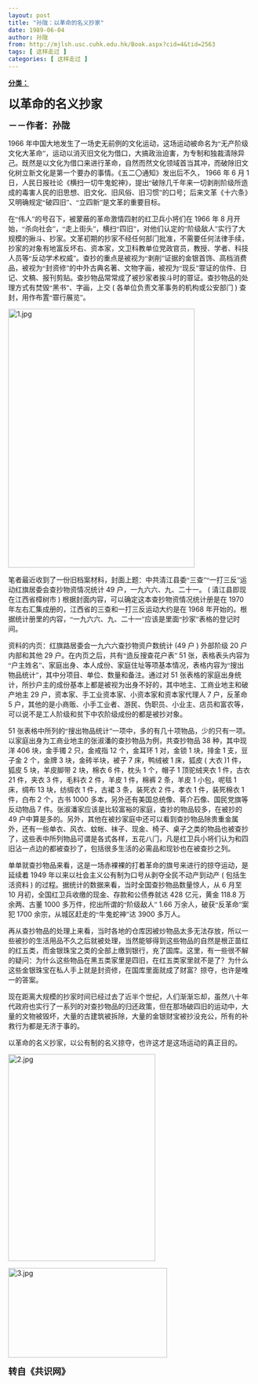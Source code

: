 ```yaml
---
layout: post
title: "孙陇：以革命的名义抄家"
date: 1989-06-04
author: 孙陇
from: http://mjlsh.usc.cuhk.edu.hk/Book.aspx?cid=4&tid=2563
tags: [ 这样走过 ]
categories: [ 这样走过 ]
---
```


<div style="margin: 15px 10px 10px 0px;">
 <div>
  <span id="ctl00_ContentPlaceHolder1_chapter1_SubjectLabel" style="font-weight:bold;text-decoration:underline;">
   分类：
  </span>
 </div>
 <!--[if gte mso 9]><xml>
 <o:OfficeDocumentSettings>
  <o:AllowPNG/>
 </o:OfficeDocumentSettings>
</xml><![endif]-->
 <!--[if gte mso 9]><xml>
 <w:WordDocument>
  <w:View>Normal</w:View>
  <w:Zoom>0</w:Zoom>
  <w:TrackMoves/>
  <w:TrackFormatting/>
  <w:PunctuationKerning/>
  <w:ValidateAgainstSchemas/>
  <w:SaveIfXMLInvalid>false</w:SaveIfXMLInvalid>
  <w:IgnoreMixedContent>false</w:IgnoreMixedContent>
  <w:AlwaysShowPlaceholderText>false</w:AlwaysShowPlaceholderText>
  <w:DoNotPromoteQF/>
  <w:LidThemeOther>EN-US</w:LidThemeOther>
  <w:LidThemeAsian>JA</w:LidThemeAsian>
  <w:LidThemeComplexScript>X-NONE</w:LidThemeComplexScript>
  <w:Compatibility>
   <w:BreakWrappedTables/>
   <w:SnapToGridInCell/>
   <w:WrapTextWithPunct/>
   <w:UseAsianBreakRules/>
   <w:DontGrowAutofit/>
   <w:SplitPgBreakAndParaMark/>
   <w:EnableOpenTypeKerning/>
   <w:DontFlipMirrorIndents/>
   <w:OverrideTableStyleHps/>
   <w:UseFELayout/>
  </w:Compatibility>
  <m:mathPr>
   <m:mathFont m:val="Cambria Math"/>
   <m:brkBin m:val="before"/>
   <m:brkBinSub m:val="&#45;-"/>
   <m:smallFrac m:val="off"/>
   <m:dispDef/>
   <m:lMargin m:val="0"/>
   <m:rMargin m:val="0"/>
   <m:defJc m:val="centerGroup"/>
   <m:wrapIndent m:val="1440"/>
   <m:intLim m:val="subSup"/>
   <m:naryLim m:val="undOvr"/>
  </m:mathPr></w:WordDocument>
</xml><![endif]-->
 <!--[if gte mso 9]><xml>
 <w:LatentStyles DefLockedState="false" DefUnhideWhenUsed="true"
  DefSemiHidden="true" DefQFormat="false" DefPriority="99"
  LatentStyleCount="276">
  <w:LsdException Locked="false" Priority="0" SemiHidden="false"
   UnhideWhenUsed="false" QFormat="true" Name="Normal"/>
  <w:LsdException Locked="false" Priority="9" SemiHidden="false"
   UnhideWhenUsed="false" QFormat="true" Name="heading 1"/>
  <w:LsdException Locked="false" Priority="9" QFormat="true" Name="heading 2"/>
  <w:LsdException Locked="false" Priority="9" QFormat="true" Name="heading 3"/>
  <w:LsdException Locked="false" Priority="9" QFormat="true" Name="heading 4"/>
  <w:LsdException Locked="false" Priority="9" QFormat="true" Name="heading 5"/>
  <w:LsdException Locked="false" Priority="9" QFormat="true" Name="heading 6"/>
  <w:LsdException Locked="false" Priority="9" QFormat="true" Name="heading 7"/>
  <w:LsdException Locked="false" Priority="9" QFormat="true" Name="heading 8"/>
  <w:LsdException Locked="false" Priority="9" QFormat="true" Name="heading 9"/>
  <w:LsdException Locked="false" Priority="39" Name="toc 1"/>
  <w:LsdException Locked="false" Priority="39" Name="toc 2"/>
  <w:LsdException Locked="false" Priority="39" Name="toc 3"/>
  <w:LsdException Locked="false" Priority="39" Name="toc 4"/>
  <w:LsdException Locked="false" Priority="39" Name="toc 5"/>
  <w:LsdException Locked="false" Priority="39" Name="toc 6"/>
  <w:LsdException Locked="false" Priority="39" Name="toc 7"/>
  <w:LsdException Locked="false" Priority="39" Name="toc 8"/>
  <w:LsdException Locked="false" Priority="39" Name="toc 9"/>
  <w:LsdException Locked="false" Priority="35" QFormat="true" Name="caption"/>
  <w:LsdException Locked="false" Priority="10" SemiHidden="false"
   UnhideWhenUsed="false" QFormat="true" Name="Title"/>
  <w:LsdException Locked="false" Priority="0" Name="Default Paragraph Font"/>
  <w:LsdException Locked="false" Priority="0" Name="Body Text Indent"/>
  <w:LsdException Locked="false" Priority="11" SemiHidden="false"
   UnhideWhenUsed="false" QFormat="true" Name="Subtitle"/>
  <w:LsdException Locked="false" Priority="22" SemiHidden="false"
   UnhideWhenUsed="false" QFormat="true" Name="Strong"/>
  <w:LsdException Locked="false" Priority="20" SemiHidden="false"
   UnhideWhenUsed="false" QFormat="true" Name="Emphasis"/>
  <w:LsdException Locked="false" Priority="0" Name="Plain Text"/>
  <w:LsdException Locked="false" Priority="59" SemiHidden="false"
   UnhideWhenUsed="false" Name="Table Grid"/>
  <w:LsdException Locked="false" UnhideWhenUsed="false" Name="Placeholder Text"/>
  <w:LsdException Locked="false" Priority="1" SemiHidden="false"
   UnhideWhenUsed="false" QFormat="true" Name="No Spacing"/>
  <w:LsdException Locked="false" Priority="60" SemiHidden="false"
   UnhideWhenUsed="false" Name="Light Shading"/>
  <w:LsdException Locked="false" Priority="61" SemiHidden="false"
   UnhideWhenUsed="false" Name="Light List"/>
  <w:LsdException Locked="false" Priority="62" SemiHidden="false"
   UnhideWhenUsed="false" Name="Light Grid"/>
  <w:LsdException Locked="false" Priority="63" SemiHidden="false"
   UnhideWhenUsed="false" Name="Medium Shading 1"/>
  <w:LsdException Locked="false" Priority="64" SemiHidden="false"
   UnhideWhenUsed="false" Name="Medium Shading 2"/>
  <w:LsdException Locked="false" Priority="65" SemiHidden="false"
   UnhideWhenUsed="false" Name="Medium List 1"/>
  <w:LsdException Locked="false" Priority="66" SemiHidden="false"
   UnhideWhenUsed="false" Name="Medium List 2"/>
  <w:LsdException Locked="false" Priority="67" SemiHidden="false"
   UnhideWhenUsed="false" Name="Medium Grid 1"/>
  <w:LsdException Locked="false" Priority="68" SemiHidden="false"
   UnhideWhenUsed="false" Name="Medium Grid 2"/>
  <w:LsdException Locked="false" Priority="69" SemiHidden="false"
   UnhideWhenUsed="false" Name="Medium Grid 3"/>
  <w:LsdException Locked="false" Priority="70" SemiHidden="false"
   UnhideWhenUsed="false" Name="Dark List"/>
  <w:LsdException Locked="false" Priority="71" SemiHidden="false"
   UnhideWhenUsed="false" Name="Colorful Shading"/>
  <w:LsdException Locked="false" Priority="72" SemiHidden="false"
   UnhideWhenUsed="false" Name="Colorful List"/>
  <w:LsdException Locked="false" Priority="73" SemiHidden="false"
   UnhideWhenUsed="false" Name="Colorful Grid"/>
  <w:LsdException Locked="false" Priority="60" SemiHidden="false"
   UnhideWhenUsed="false" Name="Light Shading Accent 1"/>
  <w:LsdException Locked="false" Priority="61" SemiHidden="false"
   UnhideWhenUsed="false" Name="Light List Accent 1"/>
  <w:LsdException Locked="false" Priority="62" SemiHidden="false"
   UnhideWhenUsed="false" Name="Light Grid Accent 1"/>
  <w:LsdException Locked="false" Priority="63" SemiHidden="false"
   UnhideWhenUsed="false" Name="Medium Shading 1 Accent 1"/>
  <w:LsdException Locked="false" Priority="64" SemiHidden="false"
   UnhideWhenUsed="false" Name="Medium Shading 2 Accent 1"/>
  <w:LsdException Locked="false" Priority="65" SemiHidden="false"
   UnhideWhenUsed="false" Name="Medium List 1 Accent 1"/>
  <w:LsdException Locked="false" UnhideWhenUsed="false" Name="Revision"/>
  <w:LsdException Locked="false" Priority="34" SemiHidden="false"
   UnhideWhenUsed="false" QFormat="true" Name="List Paragraph"/>
  <w:LsdException Locked="false" Priority="29" SemiHidden="false"
   UnhideWhenUsed="false" QFormat="true" Name="Quote"/>
  <w:LsdException Locked="false" Priority="30" SemiHidden="false"
   UnhideWhenUsed="false" QFormat="true" Name="Intense Quote"/>
  <w:LsdException Locked="false" Priority="66" SemiHidden="false"
   UnhideWhenUsed="false" Name="Medium List 2 Accent 1"/>
  <w:LsdException Locked="false" Priority="67" SemiHidden="false"
   UnhideWhenUsed="false" Name="Medium Grid 1 Accent 1"/>
  <w:LsdException Locked="false" Priority="68" SemiHidden="false"
   UnhideWhenUsed="false" Name="Medium Grid 2 Accent 1"/>
  <w:LsdException Locked="false" Priority="69" SemiHidden="false"
   UnhideWhenUsed="false" Name="Medium Grid 3 Accent 1"/>
  <w:LsdException Locked="false" Priority="70" SemiHidden="false"
   UnhideWhenUsed="false" Name="Dark List Accent 1"/>
  <w:LsdException Locked="false" Priority="71" SemiHidden="false"
   UnhideWhenUsed="false" Name="Colorful Shading Accent 1"/>
  <w:LsdException Locked="false" Priority="72" SemiHidden="false"
   UnhideWhenUsed="false" Name="Colorful List Accent 1"/>
  <w:LsdException Locked="false" Priority="73" SemiHidden="false"
   UnhideWhenUsed="false" Name="Colorful Grid Accent 1"/>
  <w:LsdException Locked="false" Priority="60" SemiHidden="false"
   UnhideWhenUsed="false" Name="Light Shading Accent 2"/>
  <w:LsdException Locked="false" Priority="61" SemiHidden="false"
   UnhideWhenUsed="false" Name="Light List Accent 2"/>
  <w:LsdException Locked="false" Priority="62" SemiHidden="false"
   UnhideWhenUsed="false" Name="Light Grid Accent 2"/>
  <w:LsdException Locked="false" Priority="63" SemiHidden="false"
   UnhideWhenUsed="false" Name="Medium Shading 1 Accent 2"/>
  <w:LsdException Locked="false" Priority="64" SemiHidden="false"
   UnhideWhenUsed="false" Name="Medium Shading 2 Accent 2"/>
  <w:LsdException Locked="false" Priority="65" SemiHidden="false"
   UnhideWhenUsed="false" Name="Medium List 1 Accent 2"/>
  <w:LsdException Locked="false" Priority="66" SemiHidden="false"
   UnhideWhenUsed="false" Name="Medium List 2 Accent 2"/>
  <w:LsdException Locked="false" Priority="67" SemiHidden="false"
   UnhideWhenUsed="false" Name="Medium Grid 1 Accent 2"/>
  <w:LsdException Locked="false" Priority="68" SemiHidden="false"
   UnhideWhenUsed="false" Name="Medium Grid 2 Accent 2"/>
  <w:LsdException Locked="false" Priority="69" SemiHidden="false"
   UnhideWhenUsed="false" Name="Medium Grid 3 Accent 2"/>
  <w:LsdException Locked="false" Priority="70" SemiHidden="false"
   UnhideWhenUsed="false" Name="Dark List Accent 2"/>
  <w:LsdException Locked="false" Priority="71" SemiHidden="false"
   UnhideWhenUsed="false" Name="Colorful Shading Accent 2"/>
  <w:LsdException Locked="false" Priority="72" SemiHidden="false"
   UnhideWhenUsed="false" Name="Colorful List Accent 2"/>
  <w:LsdException Locked="false" Priority="73" SemiHidden="false"
   UnhideWhenUsed="false" Name="Colorful Grid Accent 2"/>
  <w:LsdException Locked="false" Priority="60" SemiHidden="false"
   UnhideWhenUsed="false" Name="Light Shading Accent 3"/>
  <w:LsdException Locked="false" Priority="61" SemiHidden="false"
   UnhideWhenUsed="false" Name="Light List Accent 3"/>
  <w:LsdException Locked="false" Priority="62" SemiHidden="false"
   UnhideWhenUsed="false" Name="Light Grid Accent 3"/>
  <w:LsdException Locked="false" Priority="63" SemiHidden="false"
   UnhideWhenUsed="false" Name="Medium Shading 1 Accent 3"/>
  <w:LsdException Locked="false" Priority="64" SemiHidden="false"
   UnhideWhenUsed="false" Name="Medium Shading 2 Accent 3"/>
  <w:LsdException Locked="false" Priority="65" SemiHidden="false"
   UnhideWhenUsed="false" Name="Medium List 1 Accent 3"/>
  <w:LsdException Locked="false" Priority="66" SemiHidden="false"
   UnhideWhenUsed="false" Name="Medium List 2 Accent 3"/>
  <w:LsdException Locked="false" Priority="67" SemiHidden="false"
   UnhideWhenUsed="false" Name="Medium Grid 1 Accent 3"/>
  <w:LsdException Locked="false" Priority="68" SemiHidden="false"
   UnhideWhenUsed="false" Name="Medium Grid 2 Accent 3"/>
  <w:LsdException Locked="false" Priority="69" SemiHidden="false"
   UnhideWhenUsed="false" Name="Medium Grid 3 Accent 3"/>
  <w:LsdException Locked="false" Priority="70" SemiHidden="false"
   UnhideWhenUsed="false" Name="Dark List Accent 3"/>
  <w:LsdException Locked="false" Priority="71" SemiHidden="false"
   UnhideWhenUsed="false" Name="Colorful Shading Accent 3"/>
  <w:LsdException Locked="false" Priority="72" SemiHidden="false"
   UnhideWhenUsed="false" Name="Colorful List Accent 3"/>
  <w:LsdException Locked="false" Priority="73" SemiHidden="false"
   UnhideWhenUsed="false" Name="Colorful Grid Accent 3"/>
  <w:LsdException Locked="false" Priority="60" SemiHidden="false"
   UnhideWhenUsed="false" Name="Light Shading Accent 4"/>
  <w:LsdException Locked="false" Priority="61" SemiHidden="false"
   UnhideWhenUsed="false" Name="Light List Accent 4"/>
  <w:LsdException Locked="false" Priority="62" SemiHidden="false"
   UnhideWhenUsed="false" Name="Light Grid Accent 4"/>
  <w:LsdException Locked="false" Priority="63" SemiHidden="false"
   UnhideWhenUsed="false" Name="Medium Shading 1 Accent 4"/>
  <w:LsdException Locked="false" Priority="64" SemiHidden="false"
   UnhideWhenUsed="false" Name="Medium Shading 2 Accent 4"/>
  <w:LsdException Locked="false" Priority="65" SemiHidden="false"
   UnhideWhenUsed="false" Name="Medium List 1 Accent 4"/>
  <w:LsdException Locked="false" Priority="66" SemiHidden="false"
   UnhideWhenUsed="false" Name="Medium List 2 Accent 4"/>
  <w:LsdException Locked="false" Priority="67" SemiHidden="false"
   UnhideWhenUsed="false" Name="Medium Grid 1 Accent 4"/>
  <w:LsdException Locked="false" Priority="68" SemiHidden="false"
   UnhideWhenUsed="false" Name="Medium Grid 2 Accent 4"/>
  <w:LsdException Locked="false" Priority="69" SemiHidden="false"
   UnhideWhenUsed="false" Name="Medium Grid 3 Accent 4"/>
  <w:LsdException Locked="false" Priority="70" SemiHidden="false"
   UnhideWhenUsed="false" Name="Dark List Accent 4"/>
  <w:LsdException Locked="false" Priority="71" SemiHidden="false"
   UnhideWhenUsed="false" Name="Colorful Shading Accent 4"/>
  <w:LsdException Locked="false" Priority="72" SemiHidden="false"
   UnhideWhenUsed="false" Name="Colorful List Accent 4"/>
  <w:LsdException Locked="false" Priority="73" SemiHidden="false"
   UnhideWhenUsed="false" Name="Colorful Grid Accent 4"/>
  <w:LsdException Locked="false" Priority="60" SemiHidden="false"
   UnhideWhenUsed="false" Name="Light Shading Accent 5"/>
  <w:LsdException Locked="false" Priority="61" SemiHidden="false"
   UnhideWhenUsed="false" Name="Light List Accent 5"/>
  <w:LsdException Locked="false" Priority="62" SemiHidden="false"
   UnhideWhenUsed="false" Name="Light Grid Accent 5"/>
  <w:LsdException Locked="false" Priority="63" SemiHidden="false"
   UnhideWhenUsed="false" Name="Medium Shading 1 Accent 5"/>
  <w:LsdException Locked="false" Priority="64" SemiHidden="false"
   UnhideWhenUsed="false" Name="Medium Shading 2 Accent 5"/>
  <w:LsdException Locked="false" Priority="65" SemiHidden="false"
   UnhideWhenUsed="false" Name="Medium List 1 Accent 5"/>
  <w:LsdException Locked="false" Priority="66" SemiHidden="false"
   UnhideWhenUsed="false" Name="Medium List 2 Accent 5"/>
  <w:LsdException Locked="false" Priority="67" SemiHidden="false"
   UnhideWhenUsed="false" Name="Medium Grid 1 Accent 5"/>
  <w:LsdException Locked="false" Priority="68" SemiHidden="false"
   UnhideWhenUsed="false" Name="Medium Grid 2 Accent 5"/>
  <w:LsdException Locked="false" Priority="69" SemiHidden="false"
   UnhideWhenUsed="false" Name="Medium Grid 3 Accent 5"/>
  <w:LsdException Locked="false" Priority="70" SemiHidden="false"
   UnhideWhenUsed="false" Name="Dark List Accent 5"/>
  <w:LsdException Locked="false" Priority="71" SemiHidden="false"
   UnhideWhenUsed="false" Name="Colorful Shading Accent 5"/>
  <w:LsdException Locked="false" Priority="72" SemiHidden="false"
   UnhideWhenUsed="false" Name="Colorful List Accent 5"/>
  <w:LsdException Locked="false" Priority="73" SemiHidden="false"
   UnhideWhenUsed="false" Name="Colorful Grid Accent 5"/>
  <w:LsdException Locked="false" Priority="60" SemiHidden="false"
   UnhideWhenUsed="false" Name="Light Shading Accent 6"/>
  <w:LsdException Locked="false" Priority="61" SemiHidden="false"
   UnhideWhenUsed="false" Name="Light List Accent 6"/>
  <w:LsdException Locked="false" Priority="62" SemiHidden="false"
   UnhideWhenUsed="false" Name="Light Grid Accent 6"/>
  <w:LsdException Locked="false" Priority="63" SemiHidden="false"
   UnhideWhenUsed="false" Name="Medium Shading 1 Accent 6"/>
  <w:LsdException Locked="false" Priority="64" SemiHidden="false"
   UnhideWhenUsed="false" Name="Medium Shading 2 Accent 6"/>
  <w:LsdException Locked="false" Priority="65" SemiHidden="false"
   UnhideWhenUsed="false" Name="Medium List 1 Accent 6"/>
  <w:LsdException Locked="false" Priority="66" SemiHidden="false"
   UnhideWhenUsed="false" Name="Medium List 2 Accent 6"/>
  <w:LsdException Locked="false" Priority="67" SemiHidden="false"
   UnhideWhenUsed="false" Name="Medium Grid 1 Accent 6"/>
  <w:LsdException Locked="false" Priority="68" SemiHidden="false"
   UnhideWhenUsed="false" Name="Medium Grid 2 Accent 6"/>
  <w:LsdException Locked="false" Priority="69" SemiHidden="false"
   UnhideWhenUsed="false" Name="Medium Grid 3 Accent 6"/>
  <w:LsdException Locked="false" Priority="70" SemiHidden="false"
   UnhideWhenUsed="false" Name="Dark List Accent 6"/>
  <w:LsdException Locked="false" Priority="71" SemiHidden="false"
   UnhideWhenUsed="false" Name="Colorful Shading Accent 6"/>
  <w:LsdException Locked="false" Priority="72" SemiHidden="false"
   UnhideWhenUsed="false" Name="Colorful List Accent 6"/>
  <w:LsdException Locked="false" Priority="73" SemiHidden="false"
   UnhideWhenUsed="false" Name="Colorful Grid Accent 6"/>
  <w:LsdException Locked="false" Priority="19" SemiHidden="false"
   UnhideWhenUsed="false" QFormat="true" Name="Subtle Emphasis"/>
  <w:LsdException Locked="false" Priority="21" SemiHidden="false"
   UnhideWhenUsed="false" QFormat="true" Name="Intense Emphasis"/>
  <w:LsdException Locked="false" Priority="31" SemiHidden="false"
   UnhideWhenUsed="false" QFormat="true" Name="Subtle Reference"/>
  <w:LsdException Locked="false" Priority="32" SemiHidden="false"
   UnhideWhenUsed="false" QFormat="true" Name="Intense Reference"/>
  <w:LsdException Locked="false" Priority="33" SemiHidden="false"
   UnhideWhenUsed="false" QFormat="true" Name="Book Title"/>
  <w:LsdException Locked="false" Priority="37" Name="Bibliography"/>
  <w:LsdException Locked="false" Priority="39" QFormat="true" Name="TOC Heading"/>
 </w:LatentStyles>
</xml><![endif]-->
 <!--[if gte mso 10]>
<style>
 /* Style Definitions */
table.MsoNormalTable
	{mso-style-name:"Table Normal";
	mso-tstyle-rowband-size:0;
	mso-tstyle-colband-size:0;
	mso-style-noshow:yes;
	mso-style-priority:99;
	mso-style-parent:"";
	mso-padding-alt:0in 5.4pt 0in 5.4pt;
	mso-para-margin:0in;
	mso-para-margin-bottom:.0001pt;
	mso-pagination:widow-orphan;
	font-size:10.0pt;
	font-family:"Times New Roman";}
</style>
<![endif]-->
 <!--StartFragment-->
 <p class="MsoNormal">
  <o:p>
   <b>
    <font size="5">
    </font>
   </b>
  </o:p>
 </p>
 <p class="MsoNormal">
  <b>
   <span lang="ZH-CN" style="font-family: 宋体;">
    <font size="5">
     以革命的名义抄家
    </font>
   </span>
   <font size="4">
    <o:p>
    </o:p>
   </font>
  </b>
 </p>
 <p class="MsoNormal">
  <b>
   <font size="4">
    <span lang="ZH-CN" style='font-family:宋体;mso-ascii-font-family:
"Times New Roman"'>
     －－作者：孙陇
    </span>
    <o:p>
    </o:p>
   </font>
  </b>
 </p>
 <p class="MsoNormal">
  <o:p>
  </o:p>
 </p>
 <p class="MsoNormal">
  1966
  <span lang="ZH-CN" style='font-family:宋体;mso-ascii-font-family:
"Times New Roman"'>
   年中国大地发生了一场史无前例的文化运动，这场运动被命名为“无产阶级文化大革命”，运动以消灭旧文化为借口，大搞政治迫害，为专制和独裁清除异己。既然是以文化为借口来进行革命，自然而然文化领域首当其冲，而破除旧文化树立新文化是第一个要办的事情。《五二〇通知》发出后不久，
  </span>
  1966
  <span lang="ZH-CN" style='font-family:宋体;mso-ascii-font-family:"Times New Roman"'>
   年
  </span>
  6
  <span lang="ZH-CN" style='font-family:宋体;mso-ascii-font-family:"Times New Roman"'>
   月
  </span>
  1
  <span lang="ZH-CN" style='font-family:宋体;mso-ascii-font-family:"Times New Roman"'>
   日，人民日报社论《横扫一切牛鬼蛇神》，提出“破除几千年来一切剥削阶级所造成的毒害人民的旧思想、旧文化、旧风俗、旧习惯”的口号；后来文革《十六条》又明确规定“破四旧”、“立四新”是文革的重要目标。
  </span>
  <o:p>
  </o:p>
 </p>
 <p class="MsoNormal">
  <span lang="ZH-CN" style='font-family:宋体;mso-ascii-font-family:
"Times New Roman"'>
   在“伟人”的号召下，被蒙蔽的革命激情四射的红卫兵小将们在
  </span>
  1966
  <span lang="ZH-CN" style='font-family:宋体;mso-ascii-font-family:"Times New Roman"'>
   年
  </span>
  8
  <span lang="ZH-CN" style='font-family:宋体;mso-ascii-font-family:"Times New Roman"'>
   月开始，“杀向社会”，“走上街头”，横扫“四旧”，对他们认定的“阶级敌人”实行了大规模的揪斗、抄家。文革初期的抄家不经任何部门批准，不需要任何法律手续，抄家的对象有地富反坏右、资本家，文卫科教单位党政官员，教授、学者、科技人员等“反动学术权威”。查抄的重点是被视为“剥削”证据的金银首饰、高档消费品，被视为“封资修”的中外古典名著、文物字画，被视为“现反”罪证的信件、日记、文稿、报刊剪贴。查抄物品常常成了被抄家者挨斗时的罪证。查抄物品的处理方式有焚毁“黑书”、字画，上交
  </span>
  (
  <span lang="ZH-CN" style='font-family:宋体;mso-ascii-font-family:"Times New Roman"'>
   各单位负责文革事务的机构或公安部门
  </span>
  )
  <span lang="ZH-CN" style='font-family:宋体;mso-ascii-font-family:"Times New Roman"'>
   查封，用作布置“罪行展览”。
  </span>
  <o:p>
  </o:p>
 </p>
 <p class="MsoNormal">
  <img alt="1.jpg" border="0" height="528" src="http://mjlsh.usc.cuhk.edu.hk/medias/contents/2563/1.jpg" width="380"/>
  <o:p>
  </o:p>
 </p>
 <p class="MsoNormal">
  <span lang="ZH-CN" style='font-family:宋体;mso-ascii-font-family:
"Times New Roman"'>
   笔者最近收到了一份旧档案材料，封面上题：中共清江县委“三查”“一打三反”运动红旗居委会查抄物资情况统计
  </span>
  49
  <span lang="ZH-CN" style='font-family:宋体;mso-ascii-font-family:"Times New Roman"'>
   户，一九六六、九、二十一。
  </span>
  (
  <span lang="ZH-CN" style='font-family:宋体;mso-ascii-font-family:"Times New Roman"'>
   清江县即现在江西省樟树市
  </span>
  )
  <span lang="ZH-CN" style='font-family:宋体;mso-ascii-font-family:"Times New Roman"'>
   根据封面内容，可以确定这本查抄物资情况统计册是在
  </span>
  1970
  <span lang="ZH-CN" style='font-family:宋体;mso-ascii-font-family:"Times New Roman"'>
   年左右汇集成册的，江西省的三查和一打三反运动大约是在
  </span>
  1968
  <span lang="ZH-CN" style='font-family:宋体;mso-ascii-font-family:"Times New Roman"'>
   年开始的。根据统计册里的内容，“一九六六、九、二十一”应该是里面“抄家”表格的登记时间。
  </span>
  <o:p>
  </o:p>
 </p>
 <p class="MsoNormal">
  <span lang="ZH-CN" style='font-family:宋体;mso-ascii-font-family:
"Times New Roman"'>
   资料的内页：红旗路居委会一九六六查抄物资户数统计
  </span>
  (49
  <span lang="ZH-CN" style='font-family:宋体;mso-ascii-font-family:"Times New Roman"'>
   户
  </span>
  )
  <span lang="ZH-CN" style='font-family:宋体;mso-ascii-font-family:"Times New Roman"'>
   外部阶级
  </span>
  20
  <span lang="ZH-CN" style='font-family:宋体;mso-ascii-font-family:"Times New Roman"'>
   户
  </span>
  <span lang="ZH-CN">
  </span>
  <span lang="ZH-CN" style='font-family:宋体;mso-ascii-font-family:
"Times New Roman"'>
   内部和其他
  </span>
  29
  <span lang="ZH-CN" style='font-family:宋体;
mso-ascii-font-family:"Times New Roman"'>
   户。在内页之后，共有“造反搜查花户表”
  </span>
  51
  <span lang="ZH-CN" style='font-family:宋体;mso-ascii-font-family:"Times New Roman"'>
   张，表格表头内容为“户主姓名”、家庭出身、本人成份、家庭住址等项基本情况，表格内容为“搜出物品统计”，其中分项目、单位、数量和备注。通过对
  </span>
  51
  <span lang="ZH-CN" style='font-family:宋体;mso-ascii-font-family:"Times New Roman"'>
   张表格的家庭出身统计，所抄户主的成份基本上都是被视为出身不好的，其中地主、工商业地主和破产地主
  </span>
  29
  <span lang="ZH-CN" style='font-family:宋体;mso-ascii-font-family:"Times New Roman"'>
   户，资本家、手工业资本家、小资本家和资本家代理人
  </span>
  7
  <span lang="ZH-CN" style='font-family:宋体;mso-ascii-font-family:"Times New Roman"'>
   户，反革命
  </span>
  5
  <span lang="ZH-CN" style='font-family:宋体;mso-ascii-font-family:"Times New Roman"'>
   户，其他的是小商贩、小手工业者、游民、伪职员、小业主、店员和富农等，可以说不是工人阶级和贫下中农阶级成份的都是被抄对象。
  </span>
  <o:p>
  </o:p>
 </p>
 <p class="MsoNormal">
  51
  <span lang="ZH-CN" style='font-family:宋体;mso-ascii-font-family:
"Times New Roman"'>
   张表格中所列的“搜出物品统计”一项中，多的有几十项物品，少的只有一项。以家庭出身为工商业地主的张淑潘的查抄物品为例，共查抄物品
  </span>
  38
  <span lang="ZH-CN" style='font-family:宋体;mso-ascii-font-family:"Times New Roman"'>
   种，其中现洋
  </span>
  406
  <span lang="ZH-CN" style='font-family:宋体;mso-ascii-font-family:"Times New Roman"'>
   块，金手镯
  </span>
  2
  <span lang="ZH-CN" style='font-family:宋体;mso-ascii-font-family:"Times New Roman"'>
   只，金戒指
  </span>
  12
  <span lang="ZH-CN" style='font-family:宋体;mso-ascii-font-family:"Times New Roman"'>
   个，金耳环
  </span>
  1
  <span lang="ZH-CN" style='font-family:宋体;mso-ascii-font-family:"Times New Roman"'>
   对，金锁
  </span>
  1
  <span lang="ZH-CN" style='font-family:宋体;mso-ascii-font-family:"Times New Roman"'>
   块，排金
  </span>
  1
  <span lang="ZH-CN" style='font-family:宋体;mso-ascii-font-family:"Times New Roman"'>
   支，豆子金
  </span>
  2
  <span lang="ZH-CN" style='font-family:宋体;mso-ascii-font-family:"Times New Roman"'>
   个，金牌
  </span>
  3
  <span lang="ZH-CN" style='font-family:宋体;mso-ascii-font-family:"Times New Roman"'>
   块，金砖半块，被子
  </span>
  7
  <span lang="ZH-CN" style='font-family:宋体;mso-ascii-font-family:"Times New Roman"'>
   床，鸭绒被
  </span>
  1
  <span lang="ZH-CN" style='font-family:宋体;mso-ascii-font-family:"Times New Roman"'>
   床，狐皮
  </span>
  (
  <span lang="ZH-CN" style='font-family:宋体;mso-ascii-font-family:"Times New Roman"'>
   大衣
  </span>
  )1
  <span lang="ZH-CN" style='font-family:宋体;mso-ascii-font-family:"Times New Roman"'>
   件，狐皮
  </span>
  5
  <span lang="ZH-CN" style='font-family:宋体;mso-ascii-font-family:"Times New Roman"'>
   块，羊皮脚带
  </span>
  2
  <span lang="ZH-CN" style='font-family:宋体;mso-ascii-font-family:"Times New Roman"'>
   块，棉衣
  </span>
  6
  <span lang="ZH-CN" style='font-family:宋体;mso-ascii-font-family:"Times New Roman"'>
   件，枕头
  </span>
  1
  <span lang="ZH-CN" style='font-family:宋体;mso-ascii-font-family:"Times New Roman"'>
   个，帽子
  </span>
  1
  <span lang="ZH-CN" style='font-family:宋体;mso-ascii-font-family:"Times New Roman"'>
   顶驼绒夹衣
  </span>
  1
  <span lang="ZH-CN" style='font-family:宋体;mso-ascii-font-family:"Times New Roman"'>
   件，古衣
  </span>
  21
  <span lang="ZH-CN" style='font-family:宋体;mso-ascii-font-family:"Times New Roman"'>
   件，夹衣
  </span>
  3
  <span lang="ZH-CN" style='font-family:宋体;mso-ascii-font-family:"Times New Roman"'>
   件，毛料衣
  </span>
  2
  <span lang="ZH-CN" style='font-family:宋体;mso-ascii-font-family:"Times New Roman"'>
   件，羊皮
  </span>
  1
  <span lang="ZH-CN" style='font-family:宋体;mso-ascii-font-family:"Times New Roman"'>
   件，棉裤
  </span>
  2
  <span lang="ZH-CN" style='font-family:宋体;mso-ascii-font-family:"Times New Roman"'>
   条，羊皮
  </span>
  1
  <span lang="ZH-CN" style='font-family:宋体;mso-ascii-font-family:"Times New Roman"'>
   小包，呢毯
  </span>
  1
  <span lang="ZH-CN" style='font-family:宋体;mso-ascii-font-family:"Times New Roman"'>
   床，绸布
  </span>
  13
  <span lang="ZH-CN" style='font-family:宋体;mso-ascii-font-family:"Times New Roman"'>
   块，纺绸衣
  </span>
  1
  <span lang="ZH-CN" style='font-family:宋体;mso-ascii-font-family:"Times New Roman"'>
   件，古裙
  </span>
  3
  <span lang="ZH-CN" style='font-family:宋体;mso-ascii-font-family:"Times New Roman"'>
   条，装死衣
  </span>
  2
  <span lang="ZH-CN" style='font-family:宋体;mso-ascii-font-family:"Times New Roman"'>
   件，孝衣
  </span>
  1
  <span lang="ZH-CN" style='font-family:宋体;mso-ascii-font-family:"Times New Roman"'>
   件，装死棉衣
  </span>
  1
  <span lang="ZH-CN" style='font-family:宋体;mso-ascii-font-family:"Times New Roman"'>
   件，白布
  </span>
  2
  <span lang="ZH-CN" style='font-family:宋体;mso-ascii-font-family:"Times New Roman"'>
   个，古书
  </span>
  1000
  <span lang="ZH-CN" style='font-family:宋体;mso-ascii-font-family:"Times New Roman"'>
   多本，另外还有美国总统像、蒋介石像、国民党旗等反动物品
  </span>
  7
  <span lang="ZH-CN" style='font-family:宋体;mso-ascii-font-family:"Times New Roman"'>
   件。张淑潘家应该是比较富裕的家庭，查抄的物品较多，在被抄的
  </span>
  49
  <span lang="ZH-CN" style='font-family:宋体;mso-ascii-font-family:"Times New Roman"'>
   户中算是多的。另外，其他在被抄家庭中还可以看到查抄物品除贵重金属外，还有一些单衣、风衣、蚊帐、袜子、现金、椅子、桌子之类的物品也被查抄了，这些表中所列物品可谓是各式各样，五花八门，凡是红卫兵小将们认为和四旧沾一点边的都被查抄了，包括很多生活的必需品和现钞也在被查抄之列。
  </span>
  <o:p>
  </o:p>
 </p>
 <p class="MsoNormal">
  <span lang="ZH-CN" style='font-family:宋体;mso-ascii-font-family:
"Times New Roman"'>
   单单就查抄物品来看，这是一场赤裸裸的打着革命的旗号来进行的掠夺运动，是延续着
  </span>
  1949
  <span lang="ZH-CN" style='font-family:宋体;mso-ascii-font-family:"Times New Roman"'>
   年以来以社会主义公有制为口号从剥夺全民不动产到动产
  </span>
  (
  <span lang="ZH-CN" style='font-family:宋体;mso-ascii-font-family:"Times New Roman"'>
   包括生活资料
  </span>
  )
  <span lang="ZH-CN" style='font-family:宋体;mso-ascii-font-family:"Times New Roman"'>
   的过程。据统计的数据来看，当时全国查抄物品数量惊人，从
  </span>
  6
  <span lang="ZH-CN" style='font-family:宋体;mso-ascii-font-family:"Times New Roman"'>
   月至
  </span>
  10
  <span lang="ZH-CN" style='font-family:宋体;mso-ascii-font-family:"Times New Roman"'>
   月初，全国红卫兵收缴的现金、存款和公债券就达
  </span>
  428
  <span lang="ZH-CN" style='font-family:宋体;mso-ascii-font-family:"Times New Roman"'>
   亿元，黄金
  </span>
  118.8
  <span lang="ZH-CN" style='font-family:宋体;mso-ascii-font-family:"Times New Roman"'>
   万余两、古董
  </span>
  1000
  <span lang="ZH-CN" style='font-family:宋体;mso-ascii-font-family:"Times New Roman"'>
   多万件，挖出所谓的“阶级敌人”
  </span>
  1.66
  <span lang="ZH-CN" style='font-family:宋体;mso-ascii-font-family:"Times New Roman"'>
   万余人，破获“反革命”案犯
  </span>
  1700
  <span lang="ZH-CN" style='font-family:宋体;mso-ascii-font-family:"Times New Roman"'>
   余宗，从城区赶走的“牛鬼蛇神”达
  </span>
  3900
  <span lang="ZH-CN" style='font-family:宋体;mso-ascii-font-family:"Times New Roman"'>
   多万人。
  </span>
  <o:p>
  </o:p>
 </p>
 <p class="MsoNormal">
  <span lang="ZH-CN" style='font-family:宋体;mso-ascii-font-family:
"Times New Roman"'>
   再从查抄物品的处理上来看，当时各地的仓库因被炒物品太多无法存放，所以一些被抄的生活用品不久之后就被处理，当然能够得到这些物品的自然是根正苗红的红五类，而金银珠宝之类的全部上缴到银行，充了国库。这里，有一些很不解的疑问：为什么这些物品在黑五类家里是四旧，在红五类家里就不是了？为什么这些金银珠宝在私人手上就是封资修，在国库里面就成了财富？掠夺，也许是唯一的答案。
  </span>
  <o:p>
  </o:p>
 </p>
 <p class="MsoNormal">
  <span lang="ZH-CN" style='font-family:宋体;mso-ascii-font-family:
"Times New Roman"'>
   现在距离大规模的抄家时间已经过去了近半个世纪，人们渐渐忘却，虽然八十年代政府也实行了一系列的对查抄物品的归还政策，但在那场破四旧的运动中，大量的文物被毁坏，大量的古建筑被拆除，大量的金银财宝被抄没充公，所有的补救行为都是无济于事的。
  </span>
  <o:p>
  </o:p>
 </p>
 <p class="MsoNormal">
  <span lang="ZH-CN" style='font-family:宋体;mso-ascii-font-family:
"Times New Roman"'>
   以革命的名义抄家，以公有制的名义掠夺，也许这才是这场运动的真正目的。
  </span>
  <o:p>
  </o:p>
 </p>
 <p class="MsoNormal">
  <o:p>
   <img alt="2.jpg" border="0" height="422" src="http://mjlsh.usc.cuhk.edu.hk/medias/contents/2563/2.jpg" width="300"/>
  </o:p>
 </p>
 <p class="MsoNormal">
  <o:p>
   <img alt="3.jpg" border="0" height="183" src="http://mjlsh.usc.cuhk.edu.hk/medias/contents/2563/3.jpg" width="324"/>
   <br/>
  </o:p>
 </p>
 <p class="MsoNormal">
  <span lang="ZH-CN" style='font-family:宋体;mso-ascii-font-family:
"Times New Roman"'>
   <b>
    <font size="4">
     转自《共识网》
    </font>
   </b>
  </span>
  <o:p>
  </o:p>
 </p>
 <!--EndFragment-->
</div>

